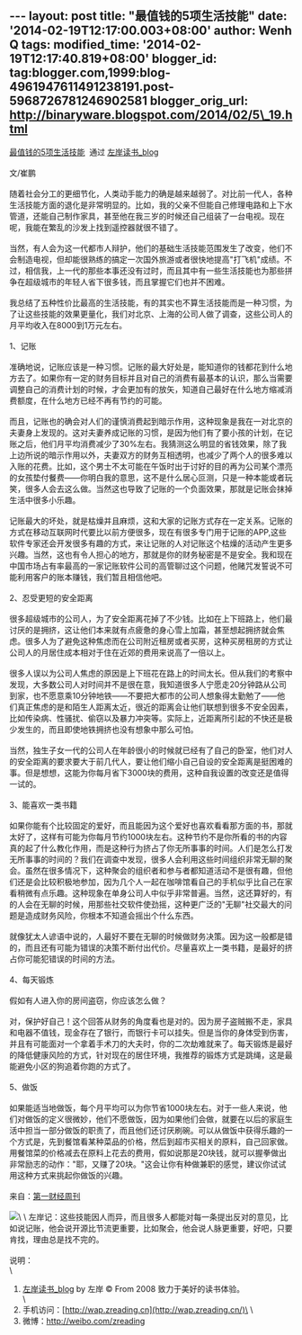 --- layout: post title: "最值钱的5项生活技能" date:
'2014-02-19T12:17:00.003+08:00' author: Wenh Q tags: modified\_time:
'2014-02-19T12:17:40.819+08:00' blogger\_id:
tag:blogger.com,1999:blog-4961947611491238191.post-5968726781246902581
blogger\_orig\_url: http://binaryware.blogspot.com/2014/02/5\_19.html
---
[最值钱的5项生活技能](http://zreading.cn.feedsportal.com/c/35042/f/647833/s/373bcbb6/sc/38/l/0L0Szreading0Bcn0Carchives0C42320Bhtml/story01.htm)  通过
[左岸读书\_blog](http://www.zreading.cn/)\
\
文/崔鹏\
\
随着社会分工的更细节化，人类动手能力的确是越来越弱了。对比前一代人，各种生活技能方面的退化是非常明显的。比如，我的父亲不但能自己修理电路和上下水管道，还能自己制作家具，甚至他在我三岁的时候还自己组装了一台电视。现在呢，我能在繁乱的沙发上找到遥控器就很不错了。\
\
当然，有人会为这一代都市人辩护，他们的基础生活技能范围发生了改变，他们不会制造电视，但却能很熟练的搞定一次国外旅游或者很快地提高"打飞机"成绩。不过，相信我，上一代的那些本事还没有过时，而且其中有一些生活技能也为那些拼争在超级城市的年轻人省下很多钱，而且掌握它们也并不困难。\
\
我总结了五种性价比最高的生活技能，有的其实也不算生活技能而是一种习惯，为了让这些技能的效果更量化，我们对北京、上海的公司人做了调查，这些公司人的月平均收入在8000到1万元左右。\
\
1、记账\
\
准确地说，记账应该是一种习惯。记账的最大好处是，能知道你的钱都花到什么地方去了。如果你有一定的财务目标并且对自己的消费有最基本的认识，那么当需要调整自己的消费计划的时候，才会更加有的放矢，知道自己最好在什么地方缩减消费额度，在什么地方已经不再有节约的可能。\
\
而且，记账也的确会对人们的谨慎消费起到暗示作用，这种现象是我在一对北京的夫妻身上发现的。这对夫妻养成记账的习惯，是因为他们有了要小孩的计划，在记账之后，他们月平均消费减少了30%左右。我猜测这么明显的省钱效果，除了我上边所说的暗示作用以外，夫妻双方的财务互相透明，也减少了两个人的很多难以入账的花费。比如，这个男士不太可能在午饭时出于讨好的目的再为公司某个漂亮的女孩垫付餐费——你明白我的意思，这不是什么居心叵测，只是一种本能或者玩笑，很多人会去这么做。当然这也导致了记账的一个负面效果，那就是记账会抹掉生活中很多小乐趣。\
\
记账最大的坏处，就是枯燥并且麻烦，这和大家的记账方式存在一定关系。记账的方式在移动互联网时代要比以前方便很多，现在有很多专门用于记账的APP,这些软件专家还会开发很多有趣的方式，来让记账的人对记账这个枯燥的活动产生更多兴趣。当然，这也有令人担心的地方，那就是你的财务秘密是不是安全。我和现在中国市场占有率最高的一家记账软件公司的高管聊过这个问题，他赌咒发誓说不可能利用客户的账本赚钱，我们暂且相信他吧。\
\
2、忍受更短的安全距离\
\
很多超级城市的公司人，为了安全距离花掉了不少钱。比如在上下班路上，他们最讨厌的是拥挤，这让他们本来就有点疲惫的身心雪上加霜，甚至想起拥挤就会焦虑。很多人为了避免这种焦虑而在公司附近租房或者买房，这种买房租房的方式让公司人的月居住成本相对于住在近郊的费用来说高了一倍以上。\
\
很多人误以为公司人焦虑的原因是上下班花在路上的时间太长。但从我们的考察中发现，大多数公司人对时间并不是很在意，我知道很多人宁愿走20分钟路从公司到家，也不愿意乘10分钟地铁——不要把大都市的公司人想象得太勤勉了——他们真正焦虑的是和陌生人距离太近，很近的距离会让他们联想到很多不安全因素，比如传染病、性骚扰、偷窃以及暴力冲突等。实际上，近距离所引起的不快还是极少发生的，而且即使地铁拥挤也没有想象中那么可怕。\
\
当然，独生子女一代的公司人在年龄很小的时候就已经有了自己的卧室，他们对人的安全距离的要求要大于前几代人，要让他们缩小自己自设的安全距离是挺困难的事。但是想想，这能为你每月省下3000块的费用，这种自我设置的改变还是值得一试的。\
\
3、能喜欢一类书籍\
\
如果你能有个比较固定的爱好，而且能因为这个爱好也喜欢看看那方面的书，那就太好了，这样有可能为你每月节约1000块左右。这种节约不是你所看的书的内容真的起了什么教化作用，而是这种行为挤占了你无所事事的时间。人们是怎么打发无所事事的时间的？我们在调查中发现，很多人会利用这些时间组织非常无聊的聚会。虽然在很多情况下，这种聚会的组织者和参与者都知道活动不是很有趣，但他们还是会比较积极地参加，因为几个人一起在咖啡馆看自己的手机似乎比自己在家看稍微有点乐趣。这种现象在单身公司人中似乎非常普遍。当然，这还算好的，有的人会在无聊的时候，用那些社交软件使劲摇，这种更广泛的"无聊"社交最大的问题是造成财务风险，你根本不知道会摇出个什么东西。\
\
就像犹太人谚语中说的，人最好不要在无聊的时候做财务决策。因为这一般都是错的，而且还有可能为错误的决策不断付出代价。尽量喜欢上一类书籍，是最好的挤占你可能犯错误的时间的方法。\
\
4、每天锻炼\
\
假如有人进入你的房间盗窃，你应该怎么做？\
\
对，保护好自己！这个回答从财务的角度看也是对的。因为房子盗贼搬不走，家具和电器不值钱，现金存在了银行，而银行卡可以挂失。但是当你的身体受到伤害，并且有可能面对一个拿着手术刀的大夫时，你的二次劫难就来了。每天锻炼是最好的降低健康风险的方式，针对现在的居住环境，我推荐的锻炼方式是跳绳，这是最能避免小区的狗追着你跑的方式了。\
\
5、做饭\
\
如果能适当地做饭，每个月平均可以为你节省1000块左右。对于一些人来说，他们对做饭的定义很微妙，他们不愿做饭，因为如果他们会做，就要在以后的家庭生活中担当一部分做饭的职责了，而且他们还讨厌刷碗。可以从做饭中获得乐趣的一个方式是，先到餐馆看某种菜品的价格，然后到超市买相关的原料，自己回家做。用餐馆菜的价格减去在原料上花去的费用，假如说那是20块钱，就可以握拳做出非常励志的动作："耶，又赚了20块。"这会让你有种做兼职的感觉，建议你试试用这种方式来挑起你做饭的兴趣。\
\
来自：[第一财经周刊](http://www.yicai.com/news/2013/10/3039120.html)\
\
![](https://images-blogger-opensocial.googleusercontent.com/gadgets/proxy?url=http%3A%2F%2Fzreading-img.qiniudn.com%2Fupload%2F42_2.jpg&container=blogger&gadget=a&rewriteMime=image%2F*)\
\
左岸记：这些技能因人而异，而且很多人都能对每一条提出反对的意见，比如说记账，他会说开源比节流更重要，比如聚会，他会说人脉更重要，好吧，只要肯找，理由总是找不完的。\
\
说明：\
\
1. [左岸读书\_blog](http://zreading.cn/) by 左岸 © From 2008
致力于美好的读书体验。\
\
2. 手机访问：[http://wap.zreading.cn](http://wap.zreading.cn/)\
\
3. 微博：<http://weibo.com/zreading>
